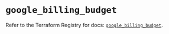 # `google_billing_budget`

Refer to the Terraform Registry for docs: [`google_billing_budget`](https://registry.terraform.io/providers/hashicorp/google-beta/5.43.1/docs/resources/google_billing_budget).
